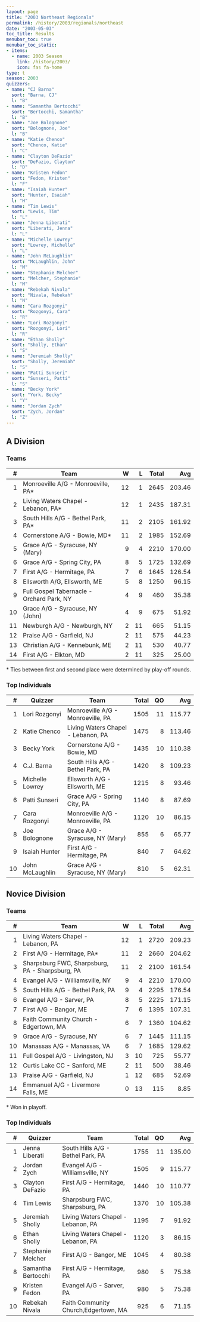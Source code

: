 ```yaml
---
layout: page
title: "2003 Northeast Regionals"
permalink: /history/2003/regionals/northeast
date: "2003-05-03"
toc_title: Results
menubar_toc: true
menubar_toc_static:
- items:
  - name: 2003 Season
    link: /history/2003/
    icon: fas fa-home
type: t
season: 2003
quizzers:
- name: "CJ Barna"
  sort: "Barna, CJ"
  l: "B"
- name: "Samantha Bertocchi"
  sort: "Bertocchi, Samantha"
  l: "B"
- name: "Joe Bolognone"
  sort: "Bolognone, Joe"
  l: "B"
- name: "Katie Chenco"
  sort: "Chenco, Katie"
  l: "C"
- name: "Clayton DeFazio"
  sort: "DeFazio, Clayton"
  l: "D"
- name: "Kristen Fedon"
  sort: "Fedon, Kristen"
  l: "F"
- name: "Isaiah Hunter"
  sort: "Hunter, Isaiah"
  l: "H"
- name: "Tim Lewis"
  sort: "Lewis, Tim"
  l: "L"
- name: "Jenna Liberati"
  sort: "Liberati, Jenna"
  l: "L"
- name: "Michelle Lowrey"
  sort: "Lowrey, Michelle"
  l: "L"
- name: "John McLaughlin"
  sort: "McLaughlin, John"
  l: "M"
- name: "Stephanie Melcher"
  sort: "Melcher, Stephanie"
  l: "M"
- name: "Rebekah Nivala"
  sort: "Nivala, Rebekah"
  l: "N"
- name: "Cara Rozgonyi"
  sort: "Rozgonyi, Cara"
  l: "R"
- name: "Lori Rozgonyi"
  sort: "Rozgonyi, Lori"
  l: "R"
- name: "Ethan Sholly"
  sort: "Sholly, Ethan"
  l: "S"
- name: "Jeremiah Sholly"
  sort: "Sholly, Jeremiah"
  l: "S"
- name: "Patti Sunseri"
  sort: "Sunseri, Patti"
  l: "S"
- name: "Becky York"
  sort: "York, Becky"
  l: "Y"
- name: "Jordan Zych"
  sort: "Zych, Jordan"
  l: "Z"
---
```


## A Division

### Teams

|    # | Team                                      |    W |    L | Total |    Avg |
| ---: | ----------------------------------------- | ---: | ---: | ----: | -----: |
|    1 | Monroeville A/G - Monroeville, PA*        |   12 |    1 |  2645 | 203.46 |
|    2 | Living Waters Chapel - Lebanon, PA*       |   12 |    1 |  2435 | 187.31 |
|    3 | South Hills A/G - Bethel Park, PA*        |   11 |    2 |  2105 | 161.92 |
|    4 | Cornerstone A/G - Bowie, MD*              |   11 |    2 |  1985 | 152.69 |
|    5 | Grace A/G - Syracuse, NY (Mary)           |    9 |    4 |  2210 | 170.00 |
|    6 | Grace A/G - Spring City, PA               |    8 |    5 |  1725 | 132.69 |
|    7 | First A/G - Hermitage, PA                 |    7 |    6 |  1645 | 126.54 |
|    8 | Ellsworth A/G, Ellsworth, ME              |    5 |    8 |  1250 |  96.15 |
|    9 | Full Gospel Tabernacle - Orchard Park, NY |    4 |    9 |   460 |  35.38 |
|   10 | Grace A/G - Syracuse, NY (John)           |    4 |    9 |   675 |  51.92 |
|   11 | Newburgh A/G - Newburgh, NY               |    2 |   11 |   665 |  51.15 |
|   12 | Praise A/G - Garfield, NJ                 |    2 |   11 |   575 |  44.23 |
|   13 | Christian A/G - Kennebunk, ME             |    2 |   11 |   530 |  40.77 |
|   14 | First A/G - Elkton, MD                    |    2 |   11 |   325 |  25.00 |

\* Ties between first and second place were determined by play-off rounds.

### Top Individuals

|    # | Quizzer         | Team                               | Total |   QO |    Avg |
| ---: | --------------- | ---------------------------------- | ----: | ---: | -----: |
|    1 | Lori Rozgonyi   | Monroeville A/G - Monroeville, PA  |  1505 |   11 | 115.77 |
|    2 | Katie Chenco    | Living Waters Chapel - Lebanon, PA |  1475 |    8 | 113.46 |
|    3 | Becky York      | Cornerstone A/G - Bowie, MD        |  1435 |   10 | 110.38 |
|    4 | C.J. Barna      | South Hills A/G - Bethel Park, PA  |  1420 |    8 | 109.23 |
|    5 | Michelle Lowrey | Ellsworth A/G - Ellsworth, ME      |  1215 |    8 |  93.46 |
|    6 | Patti Sunseri   | Grace A/G - Spring City, PA        |  1140 |    8 |  87.69 |
|    7 | Cara Rozgonyi   | Monroeville A/G - Monroeville, PA  |  1120 |   10 |  86.15 |
|    8 | Joe Bolognone   | Grace A/G - Syracuse, NY (Mary)    |   855 |    6 |  65.77 |
|    9 | Isaiah Hunter   | First A/G - Hermitage, PA          |   840 |    7 |  64.62 |
|   10 | John McLaughlin | Grace A/G - Syracuse, NY (Mary)    |   810 |    5 |  62.31 |

## Novice Division

### Teams

|    # | Team                                            |    W |    L | Total |    Avg |
| ---: | ----------------------------------------------- | ---: | ---: | ----: | -----: |
|    1 | Living Waters Chapel - Lebanon, PA              |   12 |    1 |  2720 | 209.23 |
|    2 | First A/G - Hermitage, PA*                      |   11 |    2 |  2660 | 204.62 |
|    3 | Sharpsburg FWC, Sharpsburg, PA - Sharpsburg, PA |   11 |    2 |  2100 | 161.54 |
|    4 | Evangel A/G - Williamsville, NY                 |    9 |    4 |  2210 | 170.00 |
|    5 | South Hills A/G - Bethel Park, PA               |    9 |    4 |  2295 | 176.54 |
|    6 | Evangel A/G - Sarver, PA                        |    8 |    5 |  2225 | 171.15 |
|    7 | First A/G - Bangor, ME                          |    7 |    6 |  1395 | 107.31 |
|    8 | Faith Community Church - Edgertown, MA          |    6 |    7 |  1360 | 104.62 |
|    9 | Grace A/G - Syracuse, NY                        |    6 |    7 |  1445 | 111.15 |
|   10 | Manassas A/G - Manassas, VA                     |    6 |    7 |  1685 | 129.62 |
|   11 | Full Gospel A/G - Livingston, NJ                |    3 |   10 |   725 |  55.77 |
|   12 | Curtis Lake CC - Sanford, ME                    |    2 |   11 |   500 |  38.46 |
|   13 | Praise A/G - Garfield, NJ                       |    1 |   12 |   685 |  52.69 |
|   14 | Emmanuel A/G - Livermore Falls, ME              |    0 |   13 |   115 |   8.85 |

\* Won in playoff.

### Top Individuals

|    # | Quizzer            | Team                                 | Total |   QO |    Avg |
| ---: | ------------------ | ------------------------------------ | ----: | ---: | -----: |
|    1 | Jenna Liberati     | South Hills A/G - Bethel Park, PA    |  1755 |   11 | 135.00 |
|    2 | Jordan Zych        | Evangel A/G - Williamsville, NY      |  1505 |    9 | 115.77 |
|    3 | Clayton DeFazio    | First A/G - Hermitage, PA            |  1440 |   10 | 110.77 |
|    4 | Tim Lewis          | Sharpsburg FWC, Sharpsburg, PA       |  1370 |   10 | 105.38 |
|    5 | Jeremiah Sholly    | Living Waters Chapel - Lebanon, PA   |  1195 |    7 |  91.92 |
|    6 | Ethan Sholly       | Living Waters Chapel - Lebanon, PA   |  1120 |    3 |  86.15 |
|    7 | Stephanie Melcher  | First A/G - Bangor, ME               |  1045 |    4 |  80.38 |
|    8 | Samantha Bertocchi | First A/G - Hermitage, PA            |   980 |    5 |  75.38 |
|    9 | Kristen Fedon      | Evangel A/G - Sarver, PA             |   980 |    5 |  75.38 |
|   10 | Rebekah Nivala     | Faith Community Church,Edgertown, MA |   925 |    6 |  71.15 |